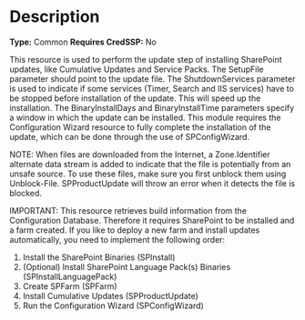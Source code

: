 # Description

**Type:** Common
**Requires CredSSP:** No

This resource is used to perform the update step of installing SharePoint
updates, like Cumulative Updates and Service Packs. The SetupFile parameter
should point to the update file. The ShutdownServices parameter is used to
indicate if some services (Timer, Search and IIS services) have to be stopped
before installation of the update. This will speed up the installation. The
BinaryInstallDays and BinaryInstallTime parameters specify a window in which
the update can be installed. This module requires the Configuration Wizard
resource to fully complete the installation of the update, which can be done
through the use of SPConfigWizard.

NOTE:
When files are downloaded from the Internet, a Zone.Identifier alternate data
stream is added to indicate that the file is potentially from an unsafe source.
To use these files, make sure you first unblock them using Unblock-File.
SPProductUpdate will throw an error when it detects the file is blocked.

IMPORTANT:
This resource retrieves build information from the Configuration Database.
Therefore it requires SharePoint to be installed and a farm created. If you
like to deploy a new farm and install updates automatically, you need to
implement the following order:

1. Install the SharePoint Binaries (SPInstall)
2. (Optional) Install SharePoint Language Pack(s) Binaries
   (SPInstallLanguagePack)
3. Create SPFarm (SPFarm)
4. Install Cumulative Updates (SPProductUpdate)
5. Run the Configuration Wizard (SPConfigWizard)
